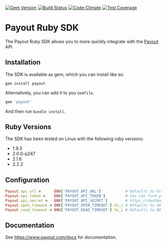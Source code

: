 [![Gem Version](https://badge.fury.io/rb/payout.svg)](https://badge.fury.io/rb/payout) [![Build Status](https://travis-ci.org/payout/payout-ruby.svg?branch=master)](https://travis-ci.org/payout/payout-ruby) [![Code Climate](https://codeclimate.com/github/payout/payout-ruby/badges/gpa.svg)](https://codeclimate.com/github/payout/payout-ruby) [![Test Coverage](https://codeclimate.com/github/payout/payout-ruby/badges/coverage.svg)](https://codeclimate.com/github/payout/payout-ruby/coverage)

# Payout Ruby SDK

The Payout Ruby SDK allows you to more quickly integrate with the [Payout](http://www.payout.com) API.

## Installation

The SDK is available as gem, which you can install like so:

```
gem install payout
```

Alternatively, you can add it to you `Gemfile`.

```ruby
gem 'payout'
```

And then run `bundle install`.

## Ruby Versions
The SDK has been tested on Linux with the following ruby versions:
 * 1.9.3
 * 2.0.0-p247
 * 2.1.6
 * 2.2.2

## Configuration

```ruby
Payout.api_url =      ENV['PAYOUT_API_URL']           # Defaults to https://live.payout.com
Payout.api_token =    ENV['PAYOUT_API_TOKEN']         # You can find your credentials at
Payout.api_secret =   ENV['PAYOUT_API_SECRET']        # https://dashboard.payout.com/api
Payout.open_timeout = ENV['PAYOUT_OPEN_TIMEOUT'].to_i # Defaults to 30
Payout.read_timeout = ENV['PAYOUT_READ_TIMEOUT'].to_i # Defaults to 80
```

## Documentation

See https://www.payout.com/docs for documentation.
